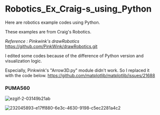 # Robotics_Ex_Craig-s_using_Python

Here are robotics example codes using Python.

These examples are from Craig's Robotics.

_Reference : Pinkwink's drawRobotics_
https://github.com/PinkWink/drawRobotics.git

I edited some codes because of the difference of Python version and visualization logic.

Especially, Pinkwink's "Arrow3D.py" module didn't work.
So I replaced it with the code below.
https://github.com/matplotlib/matplotlib/issues/21688






### PUMA560

![ezgif-2-03149b21ab](https://user-images.githubusercontent.com/71169024/232050321-91269842-d6af-46b6-bbfe-22018a12b5de.gif)

![232045893-e17ff880-6e3c-4630-9198-c5ec2281a4c2](https://user-images.githubusercontent.com/71169024/232046797-a7c3a973-c639-47a7-911d-d6b2a582e34d.png)



